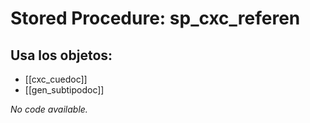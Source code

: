 # Stored Procedure: sp_cxc_referen

## Usa los objetos:
- [[cxc_cuedoc]]
- [[gen_subtipodoc]]

*No code available.*
